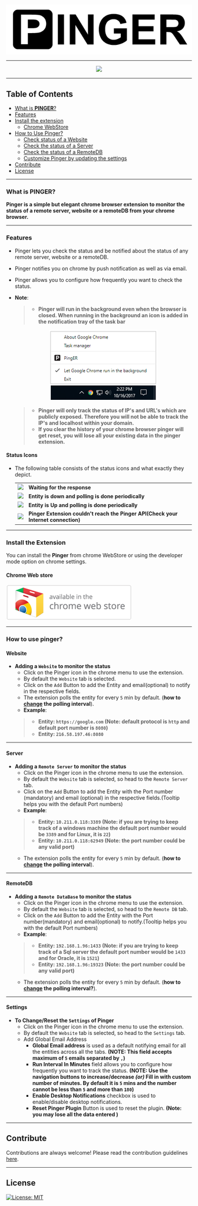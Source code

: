 <p align="center">
  <img src="MD-Resources/PingerHeadFile.png"/>
</p>

---

<p align="center">
  <img src="MD-Resources/Pinger_BlackBorder.gif"/>
</p>

---

## Table of Contents
* [What is **PINGER**?](#what-is-pinger)
* [Features](#features)
* [Install the extension](#install-the-extension)
    * [Chrome WebStore](#chrome-web-store)
* [How to Use Pinger?](#how-to-use-pinger)
    * [Check status of a Website](#website)
    * [Check the status of a Server](#server)
    * [Check the status of a RemoteDB](#remotedb)
    * [Customize Pinger by updating the settings](#settings)
* [Contribute](#contribute)
* [License](#license)

---

### **What is PINGER?**
**Pinger is a simple but elegant chrome browser extension to monitor the status of a remote server, website or a remoteDB from your chrome browser.**

---

### **Features**
- Pinger lets you check the status and be notified about the status of any remote server, website or a remoteDB.

- Pinger notifies you on chrome by push notification as well as via email.

- Pinger allows you to configure how frequently you want to check the status.

- **Note**:
    >- **Pinger will run in the background even when the browser is closed. When running in the background an icon is added in the notification tray of the task bar**
    
    <p align = "center">
      <img src = "MD-Resources/NotificationTray.png">
    </p>
    
    >- **Pinger will only track the status of IP's and URL's which are publicly exposed. Therefore you will not be able to track the IP's and localhost within your domain.**
    >- **If you clear the history of your chrome browser pinger will get reset, you will lose all your existing data in the pinger extension.**

#### **Status Icons**
- The following table consists of the status icons and what exactly they depict.
 
    <table>
      <tr>
        <td>
          <img src="PingerExtension/src/images/loader.gif"/>
        </td>
        <td><b>Waiting for the response</b></td>
      </tr>
      <tr>
        <td>
          <img src="PingerExtension/src/images/failed.png"/>
        </td>
        <td><b>Entity is down and polling is done periodically</b></td>
      </tr>
      <tr>
        <td>
          <img src="PingerExtension/src/images/succeeded.png"/>
        </td>
        <td><b>Entity is Up and polling is done periodically</b></td>
      </tr> 
      <tr>
        <td>
          <img src="PingerExtension/src/images/UnableToRetrive.jpg"/>
        </td>
        <td><b>Pinger Extension couldn't reach the Pinger API(Check your Internet connection)</b></td>
      </tr>
    </table>
    

---

### **Install the Extension**

You can install the **Pinger** from chrome WebStore or using the developer mode option on chrome settings.

#### Chrome Web store
[![get from chrome web store](/MD-Resources/WebStore.png)](https://chrome.google.com/webstore/detail/pinger/jcoegkmjenfpgmkoeomahaioddaajfdk)

---

### **How to use pinger?**

#### Website
- **Adding a `Website` to monitor the status**
    - Click on the Pinger icon in the chrome menu to use the extension.
    - By default the `Website` tab is selected.
    - Click on the `Add` Button to add the Entity and email(optional) to notify in the respective fields.
    - The extension polls the entity for every `5` min by default. (**how to [change](#settings) the polling interval**).
    - **Example**:
    >- **Entity: `https://google.com` (Note: default protocol is `http` and default port number is `8080`)**
    >- **Entity: `216.58.197.46:8080`**

---

#### Server
- **Adding a `Remote Server` to monitor the status**
    - Click on the Pinger icon in the chrome menu to use the extension.
    - By default the `Website` tab is selected, so head to the `Remote Server` tab.
    - Click on the `Add` Button to add the Entity with the Port number (mandatory) and email (optional) in the respective fields.(Tooltip helps you with the default Port numbers)
    - **Example**:
    >- **Entity: `10.211.0.118:3389` (Note: if you are trying to keep track of a windows machine the default port number would be `3389` and for Linux, it is `22`)**
    >- **Entity: `10.211.0.118:62949` (Note: the port number could be any valid port)**
    - The extension polls the entity for every `5` min by default. (**how to [change](#settings) the polling interval**).

---

#### RemoteDB
- **Adding a `Remote DataBase` to monitor the status**
    - Click on the Pinger icon in the chrome menu to use the extension.
    - By default the `Website` tab is selected, so head to the `Remote DB` tab.
    - Click on the `Add` Button to add the Entity with the Port number(mandatory) and email(optional) to notify.(Tooltip helps you with the default Port numbers)
    - **Example**:
    >- **Entity: `192.168.1.96:1433` (Note: if you are trying to keep track of a Sql server the default port number would be `1433` and for Oracle, it is `1521`)**
    >- **Entity: `192.168.1.96:19323` (Note: the port number could be any valid port)**
    - The extension polls the entity for every `5` min by default. (**how to [change](#settings) the polling interval?**).

---

#### Settings
- **To Change/Reset the `Settings` of Pinger**
    - Click on the Pinger icon in the chrome menu to use the extension.
    - By default the `Website` tab is selected, so head to the `Settings` tab.
    - Add Global Email Address
        - **Global Email address** is used as a default notifying email for all the entities across all the tabs. **(NOTE: This field accepts maximum of `5` emails separated by `,`)**
        - **Run Interval In Minutes** field allows you to configure how frequently you want to track the status. **(NOTE: Use the navigation buttons to increase/decrease *(or)* Fill in with custom number of minutes. By default it is `5` mins and the number cannot be less than `5` and more than `180`)**
        - **Enable Desktop Notifications** checkbox is used to  enable/disable desktop notifications.
        - **Reset Pinger Plugin** Button is used to reset the plugin. **(Note: you may lose all the data entered )**

---

## Contribute                                         
Contributions are always welcome!
Please read the contribution guidelines [here](CONTRIBUTION.md).

---

## License

[![License: MIT](https://img.shields.io/badge/License-MIT-yellow.svg)](LICENSE)
